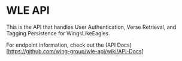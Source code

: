 # WLE API
This is the API that handles User Authentication, Verse Retrieval, and Tagging Persistence for WingsLikeEagles.

For endpoint information, check out the (API Docs)[https://github.com/wing-group/wle-api/wiki/API-Docs]
